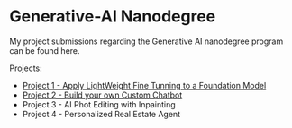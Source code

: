 # Generative-AI Nanodegree

My project submissions regarding the Generative AI nanodegree program can be found here.

Projects:
* [Project 1 - Apply LightWeight Fine Tunning to a Foundation Model](#generative-ai-nanodegree/nanodegree/project-1)
* [Project 2 - Build your own Custom Chatbot](#generative-ai-nanodegree/nanodegree/project-2)
* Project 3 - AI Phot Editing with Inpainting
* Project 4 - Personalized Real Estate Agent
